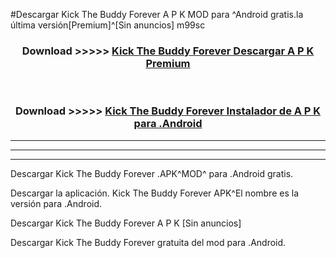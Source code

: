 #Descargar Kick The Buddy Forever  A P K MOD para ^Android gratis.la última versión[Premium]^[Sin anuncios] m99sc



<div align="center">
<h3>Download >>>>> <a href="https://es-web.web.app/?es= Kick The Buddy Forever ">Kick The Buddy Forever  Descargar A P K Premium</a></h3><br>

<h3>Download >>>>> <a href="https://es-web.web.app/?es= Kick The Buddy Forever ">Kick The Buddy Forever  Instalador de A P K para .Android</a></h3>
</div>


----------------------------------------------------------

----------------------------------------------------------

----------------------------------------------------------

Descargar Kick The Buddy Forever  .APK^MOD^ para .Android gratis.

Descargar la aplicación. Kick The Buddy Forever  APK^El nombre es la versión para .Android.

Descargar Kick The Buddy Forever  A P K [Sin anuncios]

Descargar Kick The Buddy Forever  gratuita del mod para .Android.